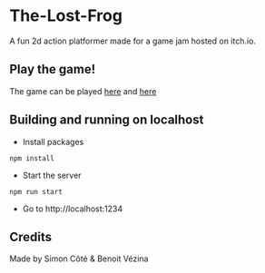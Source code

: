 # The-Lost-Frog

A fun 2d action platformer made for a game jam hosted on itch.io.

## Play the game!

The game can be played [here](https://simkimchi.itch.io/the-lost-frog) and [here](https://the-lost-frog.herokuapp.com/)

## Building and running on localhost

- Install packages
```
npm install
```
- Start the server
```
npm run start
```
- Go to http://localhost:1234

## Credits

Made by Simon Côté & Benoit Vézina
